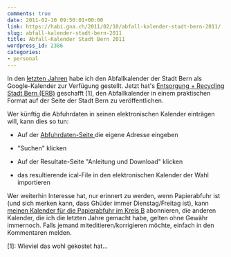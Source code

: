```yaml
---
comments: true
date: 2011-02-10 09:50:01+00:00
link: https://habi.gna.ch/2011/02/10/abfall-kalender-stadt-bern-2011/
slug: abfall-kalender-stadt-bern-2011
title: Abfall-Kalender Stadt Bern 2011
wordpress_id: 2386
categories:
- personal
---
```


In den [letzten Jahren](https://habi.gna.ch/?s=abfallkalender) habe ich den Abfallkalender der Stadt Bern als Google-Kalender zur Verfügung gestellt. Jetzt hat's [Entsorgung + Recycling Stadt Bern (ERB)](http://www.bern.ch/leben_in_bern/wohnen/abfaelle) geschafft [1], den Abfallkalender in einem praktischen Format auf der Seite der Stadt Bern zu veröffentlichen.

Wer künftig die Abfuhrdaten in seinen elektronischen Kalender einträgen will, kann dies so tun:



  
  * Auf der [Abfuhrdaten-Seite ](http://www.bern.ch/leben_in_bern/wohnen/abfaelle/kehricht/abfuhrdaten/) die eigene Adresse eingeben

  
  * "Suchen" klicken

  
  * Auf der Resultate-Seite "Anleitung und Download" klicken

  
  * das resultierende ical-File in den elektronischen Kalender der Wahl importieren



Wer weiterhin Interesse hat, nur erinnert zu werden, wenn Papierabfuhr ist (und sich merken kann, dass Ghüder immer Dienstag/Freitag ist), kann [meinen Kalender für die Papierabfuhr im Kreis B](https://google.com/calendar/ical/dmfv843hg1058ro36uu007aqmc%40group.calendar.google.com/public/basic.ics) abonnieren, die anderen Kalender, die ich die letzten Jahre gemacht habe, gelten ohne Gewähr immernoch. Falls jemand miteditieren/korrigieren möchte, einfach in den Kommentaren melden.

[1]: Wieviel das wohl gekostet hat...
